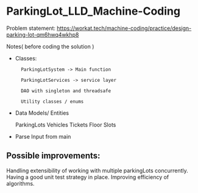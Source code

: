 # ParkingLot_LLD_Machine-Coding

Problem statement: https://workat.tech/machine-coding/practice/design-parking-lot-qm6hwq4wkhp8

Notes( before coding the solution )

- Classes:

        ParkingLotSystem -> Main function

        ParkingLotServices -> service layer

        DAO with singleton and threadsafe

        Utility classes / enums

- Data Models/ Entities

    ParkingLots
    Vehicles
    Tickets
    Floor
    Slots


- Parse Input from main

## Possible improvements:

Handling extensibility of working with multiple parkingLots concurrently.
Having a good unit test strategy in place.
Improving efficiency of algorithms.
